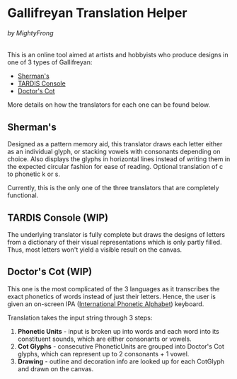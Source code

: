 # Gallifreyan Translation Helper
###### by MightyFrong

This is an online tool aimed at artists and hobbyists who produce designs in one of 3 types of Gallifreyan:

* [Sherman's](https://shermansplanet.com/gallifreyan/guide.pdf)
* [TARDIS Console](https://tardisconsolegallifreyan.weebly.com/tutorials.html)
* [Doctor's Cot](https://doctorscotgallifreyan.com/walk-through/4lnekzojej4p5klcph0ppntibb19ib)

More details on how the translators for each one can be found below.

## Sherman's

Designed as a pattern memory aid, this translator draws each letter either as an individual glyph, or stacking vowels with consonants depending on choice. Also displays the glyphs in horizontal lines instead of writing them in the expected circular fashion for ease of reading. Optional translation of c to phonetic k or s.

Currently, this is the only one of the three translators that are completely functional.

## TARDIS Console (WIP)

The underlying translator is fully complete but draws the designs of letters from a dictionary of their visual representations which is only partly filled. Thus, most letters won't yield a visible result on the canvas.

## Doctor's Cot (WIP)

This one is the most complicated of the 3 languages as it transcribes the exact phonetics of words instead of just their letters. Hence, the user is given an on-screen IPA ([International Phonetic Alphabet](https://en.wikipedia.org/wiki/International_Phonetic_Alphabet)) keyboard.

Translation takes the input string through 3 steps:

1. **Phonetic Units** - input is broken up into words and each word into its constituent sounds, which are either consonants or vowels.
2. **Cot Glyphs** - consecutive PhoneticUnits are grouped into Doctor's Cot glyphs, which can represent up to 2 consonants + 1 vowel.
3. **Drawing** - outline and decoration info are looked up for each CotGlyph and drawn on the canvas.